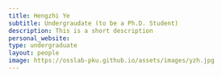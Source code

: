 ```yaml
---
title: Hengzhi Ye
subtitle: Undergraudate (to be a Ph.D. Student)
description: This is a short description
personal_website: 
type: undergraduate
layout: people
image: https://osslab-pku.github.io/assets/images/yzh.jpg
---
```

